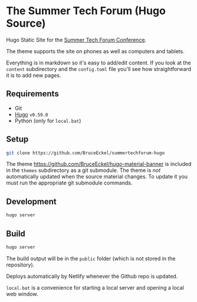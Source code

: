 # The Summer Tech Forum (Hugo Source)

Hugo Static Site for the [Summer Tech Forum Conference](https://www.SummerTechForum.com).

The theme supports the site on phones as well as computers and tablets.

Everything is in markdown so it's easy to add/edit content. If you look at the
`content` subdirectory and the `config.toml` file you'll see how straightforward it is to add new pages.

## Requirements

- Git
- [Hugo](https://gohugo.io/getting-started/installing/) `v0.59.0`
- Python (only for `local.bat`)

## Setup

```bash
git clone https://github.com/BruceEckel/summertechforum-hugo
```

The theme https://github.com/BruceEckel/hugo-material-banner
is included in the `themes` subdirectory as a git submodule.
The theme is *not* automatically updated when the source material
changes. To update it you must run the appropriate git submodule commands.

## Development

```bash
hugo server
```

## Build

```bash
hugo server
```

The build output will be in the `public` folder (which is not stored in the repository).

Deploys automatically by Netlify whenever the Github repo is updated.

`local.bat` is a convenience for starting a local server and opening a local web window.
